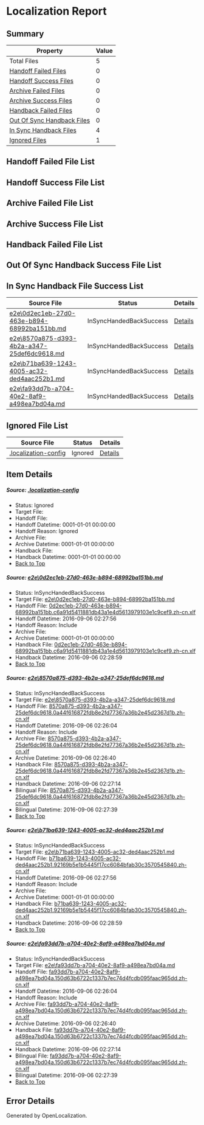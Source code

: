 # <a name='report-top'></a> Localization Report

## Summary
 Property | Value 
 -------- | ----- 
 Total Files | 5
[ Handoff Failed Files ](#handoff-failed-list)| 0
[ Handoff Success Files ](#handoff-success-list)| 0
[ Archive Failed Files ](#archive-failed-list)| 0
[ Archive Success Files ](#archive-success-list)| 0
[ Handback Failed Files ](#handback-failed-list)| 0
[ Out Of Sync Handback Files ](#outofsync-handback-success-list)| 0
[ In Sync Handback Files ](#insync-handback-success-list)| 4
[ Ignored Files ](#ignored-list)| 1

## <a name='handoff-failed-list'></a> Handoff Failed File List

## <a name='handoff-success-list'></a> Handoff Success File List

## <a name='archive-failed-list'></a> Archive Failed File List

## <a name='archive-success-list'></a> Archive Success File List

## <a name='handback-failed-list'></a> Handback Failed File List

## <a name='outofsync-handback-success-list'></a> Out Of Sync Handback Success File List

## <a name='insync-handback-success-list'></a> In Sync Handback File Success List
 Source File | Status | Details 
 ----------- | ------ | ------- 
 [e2e\0d2ec1eb-27d0-463e-b894-68992ba151bb.md](https://github.com/OpenLocalizationTestOrg/ol-test0/blob/ec76b08491cacf95dd9cf65dc5ecf3279d5d7973/e2e/0d2ec1eb-27d0-463e-b894-68992ba151bb.md) | InSyncHandedBackSuccess | [Details](#23c1cb6c6dee4afbd9801123a2f5840e3296e9561)
 [e2e\8570a875-d393-4b2a-a347-25def6dc9618.md](https://github.com/OpenLocalizationTestOrg/ol-test0/blob/a46c310a21eb6a1a52808cbfad18dfe913b80ded/e2e/8570a875-d393-4b2a-a347-25def6dc9618.md) | InSyncHandedBackSuccess | [Details](#379c5d0c8b19ea33eab3127d58f797602f94f9162)
 [e2e\b71ba639-1243-4005-ac32-ded4aac252b1.md](https://github.com/OpenLocalizationTestOrg/ol-test0/blob/ec76b08491cacf95dd9cf65dc5ecf3279d5d7973/e2e/b71ba639-1243-4005-ac32-ded4aac252b1.md) | InSyncHandedBackSuccess | [Details](#0f76d5f416eea379189ec393d14fe6816c2532a73)
 [e2e\fa93dd7b-a704-40e2-8af9-a498ea7bd04a.md](https://github.com/OpenLocalizationTestOrg/ol-test0/blob/a46c310a21eb6a1a52808cbfad18dfe913b80ded/e2e/fa93dd7b-a704-40e2-8af9-a498ea7bd04a.md) | InSyncHandedBackSuccess | [Details](#144645ddfa635f691e8db5e6e7cd8086bf5e6bdf4)

## <a name='ignored-list'></a> Ignored File List
 Source File | Status | Details 
 ----------- | ------ | ------- 
 [.localization-config](https://github.com/OpenLocalizationTestOrg/ol-test0/blob/ec76b08491cacf95dd9cf65dc5ecf3279d5d7973/.localization-config) | Ignored | [Details](#3d4f252ac210baf56311d7e97dcc2db10974dbd20)

## Item Details
##### <a name='3d4f252ac210baf56311d7e97dcc2db10974dbd20'></a> Source: [.localization-config](https://github.com/OpenLocalizationTestOrg/ol-test0/blob/ec76b08491cacf95dd9cf65dc5ecf3279d5d7973/.localization-config)
* Status: Ignored
* Target File: 
* Handoff File: 
* Handoff Datetime: 0001-01-01 00:00:00
* Handoff Reason: Ignored
* Archive File: 
* Archive Datetime: 0001-01-01 00:00:00
* Handback File: 
* Handback Datetime: 0001-01-01 00:00:00
* [Back to Top](#report-top)

##### <a name='23c1cb6c6dee4afbd9801123a2f5840e3296e9561'></a> Source: [e2e\0d2ec1eb-27d0-463e-b894-68992ba151bb.md](https://github.com/OpenLocalizationTestOrg/ol-test0/blob/ec76b08491cacf95dd9cf65dc5ecf3279d5d7973/e2e/0d2ec1eb-27d0-463e-b894-68992ba151bb.md)
* Status: InSyncHandedBackSuccess
* Target File: [e2e\0d2ec1eb-27d0-463e-b894-68992ba151bb.md](https://github.com/OpenLocalizationTestOrg/ol-test0-zhcn/blob/af53282c7626f1d2da53b0fb18d25595bfdbadb6/e2e/0d2ec1eb-27d0-463e-b894-68992ba151bb.md)
* Handoff File: [0d2ec1eb-27d0-463e-b894-68992ba151bb.c6a91d5411881db43a1e4d5613979103e1c9cef9.zh-cn.xlf](https://github.com/OpenLocalizationTestOrg/ol-test0-handoff/blob/52568fcb56343c50c5430e453e63e3c8feb5ceec/ol-handoff/OpenLocalizationTestOrg/ol-test0-zhcn/ci/ht/0d2ec1eb-27d0-463e-b894-68992ba151bb.c6a91d5411881db43a1e4d5613979103e1c9cef9.zh-cn.xlf)
* Handoff Datetime: 2016-09-06 02:27:56
* Handoff Reason: Include
* Archive File: 
* Archive Datetime: 0001-01-01 00:00:00
* Handback File: [0d2ec1eb-27d0-463e-b894-68992ba151bb.c6a91d5411881db43a1e4d5613979103e1c9cef9.zh-cn.xlf](https://github.com/OpenLocalizationTestOrg/ol-test0-handback/blob/a35cf4a8241621ea751514306feec7a54f655e4c/ol-handback/OpenLocalizationTestOrg/ol-test0-zhcn/ci/ht/0d2ec1eb-27d0-463e-b894-68992ba151bb.c6a91d5411881db43a1e4d5613979103e1c9cef9.zh-cn.xlf)
* Handback Datetime: 2016-09-06 02:28:59
* [Back to Top](#report-top)

##### <a name='379c5d0c8b19ea33eab3127d58f797602f94f9162'></a> Source: [e2e\8570a875-d393-4b2a-a347-25def6dc9618.md](https://github.com/OpenLocalizationTestOrg/ol-test0/blob/a46c310a21eb6a1a52808cbfad18dfe913b80ded/e2e/8570a875-d393-4b2a-a347-25def6dc9618.md)
* Status: InSyncHandedBackSuccess
* Target File: [e2e\8570a875-d393-4b2a-a347-25def6dc9618.md](https://github.com/OpenLocalizationTestOrg/ol-test0-zhcn/blob/97ba319bf73fa20aaeef8dc4630fd3f03520ac8f/e2e/8570a875-d393-4b2a-a347-25def6dc9618.md)
* Handoff File: [8570a875-d393-4b2a-a347-25def6dc9618.0a44f616872fdb8e2fd77367a36b2e45d2367d1b.zh-cn.xlf](https://github.com/OpenLocalizationTestOrg/ol-test0-handoff/blob/8c0fbc4c316641d0e1eb8fadb7b0e394bb240825/ol-handoff/OpenLocalizationTestOrg/ol-test0-zhcn/ci/ht/8570a875-d393-4b2a-a347-25def6dc9618.0a44f616872fdb8e2fd77367a36b2e45d2367d1b.zh-cn.xlf)
* Handoff Datetime: 2016-09-06 02:26:04
* Handoff Reason: Include
* Archive File: [8570a875-d393-4b2a-a347-25def6dc9618.0a44f616872fdb8e2fd77367a36b2e45d2367d1b.zh-cn.xlf](https://github.com/OpenLocalizationTestOrg/ol-test0-handoff/blob/394be827b5de92bb38662ad10fe052561a631bc4/ol-archive/OpenLocalizationTestOrg/ol-test0-zhcn/ci/ht/8570a875-d393-4b2a-a347-25def6dc9618.0a44f616872fdb8e2fd77367a36b2e45d2367d1b.zh-cn.xlf)
* Archive Datetime: 2016-09-06 02:26:40
* Handback File: [8570a875-d393-4b2a-a347-25def6dc9618.0a44f616872fdb8e2fd77367a36b2e45d2367d1b.zh-cn.xlf](https://github.com/OpenLocalizationTestOrg/ol-test0-handback/blob/c2167bb9afa72b783bf50a259a4dc61970c12f69/ol-handback/OpenLocalizationTestOrg/ol-test0-zhcn/ci/ht/8570a875-d393-4b2a-a347-25def6dc9618.0a44f616872fdb8e2fd77367a36b2e45d2367d1b.zh-cn.xlf)
* Handback Datetime: 2016-09-06 02:27:14
* Bilingual File: [8570a875-d393-4b2a-a347-25def6dc9618.0a44f616872fdb8e2fd77367a36b2e45d2367d1b.zh-cn.xlf](https://github.com/OpenLocalizationTestOrg/ol-test0-handback/blob/c2167bb9afa72b783bf50a259a4dc61970c12f69/ol-handback/OpenLocalizationTestOrg/ol-test0-zhcn/ci/ht/8570a875-d393-4b2a-a347-25def6dc9618.0a44f616872fdb8e2fd77367a36b2e45d2367d1b.zh-cn.xlf)
* Bilingual Datetime: 2016-09-06 02:27:39
* [Back to Top](#report-top)

##### <a name='0f76d5f416eea379189ec393d14fe6816c2532a73'></a> Source: [e2e\b71ba639-1243-4005-ac32-ded4aac252b1.md](https://github.com/OpenLocalizationTestOrg/ol-test0/blob/ec76b08491cacf95dd9cf65dc5ecf3279d5d7973/e2e/b71ba639-1243-4005-ac32-ded4aac252b1.md)
* Status: InSyncHandedBackSuccess
* Target File: [e2e\b71ba639-1243-4005-ac32-ded4aac252b1.md](https://github.com/OpenLocalizationTestOrg/ol-test0-zhcn/blob/af53282c7626f1d2da53b0fb18d25595bfdbadb6/e2e/b71ba639-1243-4005-ac32-ded4aac252b1.md)
* Handoff File: [b71ba639-1243-4005-ac32-ded4aac252b1.92169b5e1b5445f17cc6084bfab30c3570545840.zh-cn.xlf](https://github.com/OpenLocalizationTestOrg/ol-test0-handoff/blob/52568fcb56343c50c5430e453e63e3c8feb5ceec/ol-handoff/OpenLocalizationTestOrg/ol-test0-zhcn/ci/ht/b71ba639-1243-4005-ac32-ded4aac252b1.92169b5e1b5445f17cc6084bfab30c3570545840.zh-cn.xlf)
* Handoff Datetime: 2016-09-06 02:27:56
* Handoff Reason: Include
* Archive File: 
* Archive Datetime: 0001-01-01 00:00:00
* Handback File: [b71ba639-1243-4005-ac32-ded4aac252b1.92169b5e1b5445f17cc6084bfab30c3570545840.zh-cn.xlf](https://github.com/OpenLocalizationTestOrg/ol-test0-handback/blob/a35cf4a8241621ea751514306feec7a54f655e4c/ol-handback/OpenLocalizationTestOrg/ol-test0-zhcn/ci/ht/b71ba639-1243-4005-ac32-ded4aac252b1.92169b5e1b5445f17cc6084bfab30c3570545840.zh-cn.xlf)
* Handback Datetime: 2016-09-06 02:28:59
* [Back to Top](#report-top)

##### <a name='144645ddfa635f691e8db5e6e7cd8086bf5e6bdf4'></a> Source: [e2e\fa93dd7b-a704-40e2-8af9-a498ea7bd04a.md](https://github.com/OpenLocalizationTestOrg/ol-test0/blob/a46c310a21eb6a1a52808cbfad18dfe913b80ded/e2e/fa93dd7b-a704-40e2-8af9-a498ea7bd04a.md)
* Status: InSyncHandedBackSuccess
* Target File: [e2e\fa93dd7b-a704-40e2-8af9-a498ea7bd04a.md](https://github.com/OpenLocalizationTestOrg/ol-test0-zhcn/blob/97ba319bf73fa20aaeef8dc4630fd3f03520ac8f/e2e/fa93dd7b-a704-40e2-8af9-a498ea7bd04a.md)
* Handoff File: [fa93dd7b-a704-40e2-8af9-a498ea7bd04a.150d63b6722c1337b7ec74d4fcdb095faac965dd.zh-cn.xlf](https://github.com/OpenLocalizationTestOrg/ol-test0-handoff/blob/8c0fbc4c316641d0e1eb8fadb7b0e394bb240825/ol-handoff/OpenLocalizationTestOrg/ol-test0-zhcn/ci/ht/fa93dd7b-a704-40e2-8af9-a498ea7bd04a.150d63b6722c1337b7ec74d4fcdb095faac965dd.zh-cn.xlf)
* Handoff Datetime: 2016-09-06 02:26:04
* Handoff Reason: Include
* Archive File: [fa93dd7b-a704-40e2-8af9-a498ea7bd04a.150d63b6722c1337b7ec74d4fcdb095faac965dd.zh-cn.xlf](https://github.com/OpenLocalizationTestOrg/ol-test0-handoff/blob/394be827b5de92bb38662ad10fe052561a631bc4/ol-archive/OpenLocalizationTestOrg/ol-test0-zhcn/ci/ht/fa93dd7b-a704-40e2-8af9-a498ea7bd04a.150d63b6722c1337b7ec74d4fcdb095faac965dd.zh-cn.xlf)
* Archive Datetime: 2016-09-06 02:26:40
* Handback File: [fa93dd7b-a704-40e2-8af9-a498ea7bd04a.150d63b6722c1337b7ec74d4fcdb095faac965dd.zh-cn.xlf](https://github.com/OpenLocalizationTestOrg/ol-test0-handback/blob/c2167bb9afa72b783bf50a259a4dc61970c12f69/ol-handback/OpenLocalizationTestOrg/ol-test0-zhcn/ci/ht/fa93dd7b-a704-40e2-8af9-a498ea7bd04a.150d63b6722c1337b7ec74d4fcdb095faac965dd.zh-cn.xlf)
* Handback Datetime: 2016-09-06 02:27:14
* Bilingual File: [fa93dd7b-a704-40e2-8af9-a498ea7bd04a.150d63b6722c1337b7ec74d4fcdb095faac965dd.zh-cn.xlf](https://github.com/OpenLocalizationTestOrg/ol-test0-handback/blob/c2167bb9afa72b783bf50a259a4dc61970c12f69/ol-handback/OpenLocalizationTestOrg/ol-test0-zhcn/ci/ht/fa93dd7b-a704-40e2-8af9-a498ea7bd04a.150d63b6722c1337b7ec74d4fcdb095faac965dd.zh-cn.xlf)
* Bilingual Datetime: 2016-09-06 02:27:39
* [Back to Top](#report-top)


## Error Details

Generated by OpenLocalization.
